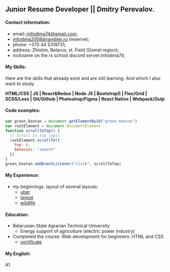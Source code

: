 ## Junior Resume Developer || Dmitry Perevalov.

#### Contact information:

- email:-infodima74@gmail.com;
- infodima2008@rambler.ru (reserve);
 - phone: +375 44 5319731; 
 - address: Zhlobin, Belarus; st. Field (Gomel region);
 - nickname on the rs school discord server:infodima74;

#### My Skills:

Here are the skills that already exist and are still learning. And which I also want to study.

**HTML/CSS | JS | React&Redux | Node JS | Bootstrap5 | Flex/Grid | SCSS/Less | Git/Github | Photoshop/Figma | React Native | Webpack/Gulp**

#### Code examples:

```js
var green_bootan = document.getElementById("green_bootan")
var rootElement = document.documentElement
function scrollToTop() {
  // Scroll to top logic
  rootElement.scrollTo({
    top: 0,
    behavior: "smooth"
  })
}
green_bootan.addEventListener("click", scrollToTop)
```
#### My Experience:

* my beginnings. layout of several layouts:
     * [uber](https://github.com/infodima74/uber)
     * [layout](https://github.com/infodima74/layout-layout)
     * [wildlife](https://github.com/infodima74/wildlife)

#### Education:

* Belarusian State Agrarian Technical University
     * Energy support of agriculture (electric power industry)
* Completed the course :Web development for beginners: HTML and CSS
     * [certificate](https://stepik.org/cert/862315)

#### My English:

 A1
